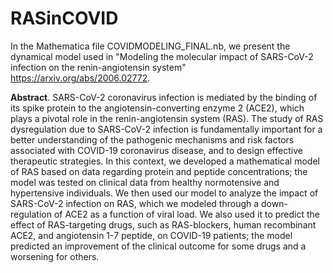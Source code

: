 # RASinCOVID

In the Mathematica file COVIDMODELING_FINAL.nb, we present the dynamical model used in "Modeling the molecular impact of SARS-CoV-2 infection on the renin-angiotensin system" https://arxiv.org/abs/2006.02772.

**Abstract**. SARS-CoV-2 coronavirus infection is mediated by the binding of its spike protein to the angiotensin-converting enzyme 2 (ACE2), which plays a pivotal role in the renin-angiotensin  system  (RAS). The study of  RAS  dysregulation due to SARS-CoV-2 infection is fundamentally important for a better understanding of the pathogenic mechanisms and risk factors associated with COVID-19 coronavirus disease, and to design effective therapeutic strategies. In this context, we developed a mathematical model of RAS based on data regarding protein and peptide concentrations; the model was tested on clinical data from healthy normotensive and hypertensive individuals.  We then used our model to analyze the impact of SARS-CoV-2 infection on RAS, which we modeled through a down-regulation  of  ACE2  as  a  function  of  viral  load.   We  also  used  it  to predict the effect of RAS-targeting drugs,  such as RAS-blockers,  human recombinant ACE2,  and  angiotensin  1-7  peptide,  on  COVID-19  patients;  the  model  predicted  an improvement of the clinical outcome for some drugs and a worsening for others.
